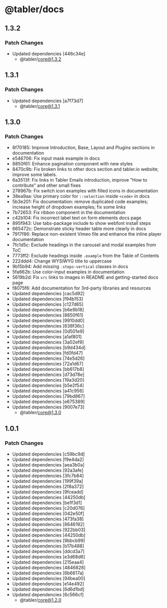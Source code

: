 # @tabler/docs

## 1.3.2

### Patch Changes

- Updated dependencies [446c34e]
  - @tabler/core@1.3.2

## 1.3.1

### Patch Changes

- Updated dependencies [a7f73d7]
  - @tabler/core@1.3.1

## 1.3.0

### Patch Changes

- 8f70185: Improve Introduction, Base, Layout and Plugins sections in documentation
- e546706: Fix input mask example in docs
- 8850f61: Enhance pagination component with new styles
- 8470c9b: Fix broken links to other docs section and tabler.io website; improve some labels.
- 6a3513f: Fix links in Tabler Emails introduction, improve "How to contribute" and other small fixes
- 278967b: Fix switch icon examples with filled icons in documentation
- 38ea9aa: Use primary color for `::selection` inside `<code>` in docs
- 5b3e201: Fix documentation: remove duplicated code examples; increase height of dropdown examples; fix some links
- 7b72653: Fix ribbon component in the documentation
- c42b104: Fix incorrect label text on form elements docs page
- 895f943: Use tabs-package include to show webfont install steps
- 665472c: Demonstrate sticky header table more clearly in docs
- 7917f86: Replace non-existent Vimeo file and enhance the inline player documentation
- 7fc1d5c: Exclude headings in the carousel and modal examples from ToC
- 7773ff2: Exclude headings inside `.example` from the Table of Contents
- 222ddd4: Change WYSIWYG title to uppercase
- 9b15b94: Add missing `.steps-vertical` classes in docs
- 5fa662b: Use color-input examples in documentation
- 5619b2d: Fix `src` links to images in README and getting-started docs page
- f8075f6: Add documentation for 3rd-party libraries and resources
- Updated dependencies [cac5d92]
- Updated dependencies [f94b153]
- Updated dependencies [c127d65]
- Updated dependencies [b6e9b18]
- Updated dependencies [8850f61]
- Updated dependencies [9910dd0]
- Updated dependencies [638f36c]
- Updated dependencies [0d501e9]
- Updated dependencies [a1af801]
- Updated dependencies [3a02ef9]
- Updated dependencies [b9d434d]
- Updated dependencies [fd0fd47]
- Updated dependencies [74e5d26]
- Updated dependencies [72a1d67]
- Updated dependencies [bb617b8]
- Updated dependencies [d73d78e]
- Updated dependencies [19a3d20]
- Updated dependencies [b5e2f54]
- Updated dependencies [a41c956]
- Updated dependencies [79bd867]
- Updated dependencies [e675389]
- Updated dependencies [9007e73]
  - @tabler/core@1.3.0

## 1.0.1

### Patch Changes

- Updated dependencies [c59bc9d]
- Updated dependencies [f9e4da2]
- Updated dependencies [aea3b0a]
- Updated dependencies [92a3afe]
- Updated dependencies [3fc7b84]
- Updated dependencies [199f39a]
- Updated dependencies [2f8a372]
- Updated dependencies [9fceadd]
- Updated dependencies [44250db]
- Updated dependencies [be1f3d1]
- Updated dependencies [c20d076]
- Updated dependencies [042e50f]
- Updated dependencies [473fa38]
- Updated dependencies [8646192]
- Updated dependencies [922bb03]
- Updated dependencies [44250db]
- Updated dependencies [9bbcb99]
- Updated dependencies [b17b488]
- Updated dependencies [ddcd3a7]
- Updated dependencies [e3d68d6]
- Updated dependencies [215eaa4]
- Updated dependencies [4846828]
- Updated dependencies [6b6617a]
- Updated dependencies [94bea00]
- Updated dependencies [e14e492]
- Updated dependencies [6d6d1bd]
- Updated dependencies [6c566cf]
  - @tabler/core@1.2.0
